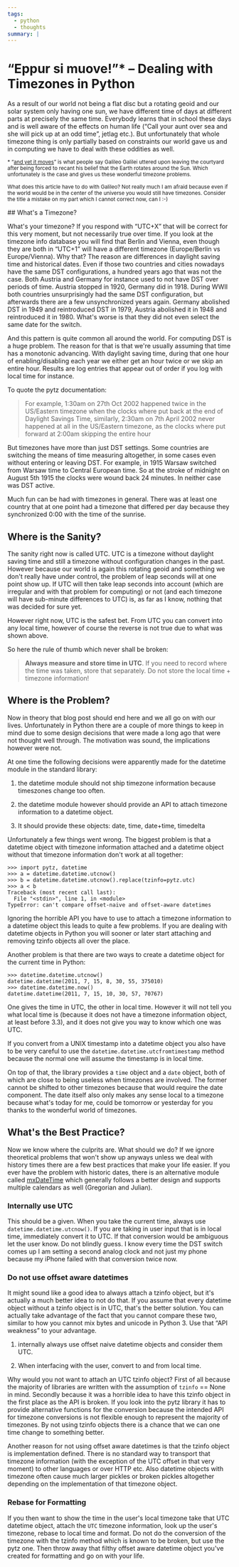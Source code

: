 ```yaml
---
tags:
  - python
  - thoughts
summary: |
---
```


# “Eppur si muove!”* – Dealing with Timezones in Python

As a result of our world not being a flat disc but a rotating geoid and
our solar system only having one sun, we have different time of days at
different parts at precisely the same time.  Everybody learns that in
school these days and is well aware of the effects on human life (“Call
your aunt over sea and she will pick up at an odd time”, jetlag etc.).
But unfortunately that whole timezone thing is only partially based on
constraints our world gave us and in computing we have to deal with these
oddities as well.

<small> * “[and yet it moves](http://en.wikipedia.org/wiki/E_pur_si_muove!)” is
what people say Galileo Galilei uttered upon leaving the courtyard after
being forced to recant his belief that the Earth rotates around the Sun.
Which unfortunately is the case and gives us these wonderful timezone
problems.

What does this article have to do with Galileo?  Not really much I am
afraid because even if the world would be in the center of the universe
you would still have timezones.  Consider the title a mistake on my part
which I cannot correct now, can I :-)

</small>## What's a Timezone?

What's your timezone?  If you respond with “UTC+X” that will be correct
for this very moment, but not necessarily true over time.  If you look at
the timezone info database you will find that Berlin and Vienna, even
though they are both in “UTC+1” will have a different timezone
(Europe/Berlin vs Europe/Vienna).  Why that?  The reason are differences
in daylight saving time and historical dates.  Even if those two countries
and cities nowadays have the same DST configurations, a hundred years ago
that was not the case.  Both Austria and Germany for instance used to not
have DST over periods of time.  Austria stopped in 1920, Germany did in
1918.  During WWII both countries unsurprisingly had the same DST
configuration, but afterwards there are a few unsynchronized years again.
Germany abolished DST in 1949 and reintroduced DST in 1979, Austria
abolished it in 1948 and reintroduced it in 1980.  What's worse is that
they did not even select the same date for the switch.

And this pattern is quite common all around the world.  For computing DST
is a huge problem.  The reason for that is that we're usually assuming
that time has a monotonic advancing.  With daylight saving time, during
that one hour of enabling/disabling each year we either get an hour twice
or we skip an entire hour.  Results are log entries that appear out of
order if you log with local time for instance.

To quote the pytz documentation:

> For example, 1:30am on 27th Oct 2002 happened twice in the US/Eastern
timezone when the clocks where put back at the end of Daylight Savings
Time, similarly, 2:30am on 7th April 2002 never happened at all in the
US/Eastern timezone, as the clocks where put forward at 2:00am
skipping the entire hour
>

But timezones have more than just DST settings.  Some countries are
switching the means of time measuring altogether, in some cases even
without entering or leaving DST.  For example, in 1915 Warsaw switched
from Warsaw time to Central European time. So at the stroke of midnight on
August 5th 1915 the clocks were wound back 24 minutes.  In neither case
was DST active.

Much fun can be had with timezones in general.  There was at least one
country that at one point had a timezone that differed per day because
they synchronized 0:00 with the time of the sunrise.

## Where is the Sanity?

The sanity right now is called UTC.  UTC is a timezone without daylight
saving time and still a timezone without configuration changes in the
past.  However because our world is again this rotating geoid and
something we don't really have under control, the problem of leap seconds
will at one point show up.  If UTC will then take leap seconds into
account (which are irregular and with that problem for computing) or not
(and each timezone will have sub-minute differences to UTC) is, as far as
I know, nothing that was decided for sure yet.

However right now, UTC is the safest bet.  From UTC you can convert into
any local time, however of course the reverse is not true due to what was
shown above.

So here the rule of thumb which never shall be broken:

> **Always measure and store time in UTC**.  If you need to record where
the time was taken, store that separately.  Do not store the local
time + timezone information!
>

## Where is the Problem?

Now in theory that blog post should end here and we all go on with our
lives.  Unfortunately in Python there are a couple of more things to keep
in mind due to some design decisions that were made a long ago that were
not thought well through.  The motivation was sound, the implications
however were not.

At one time the following decisions were apparently made for the datetime
module in the standard library:

1. the datetime module should not ship timezone information because
timeszones change too often.

1. the datetime module however should provide an API to attach timezone
information to a datetime object.

1. It should provide these objects: date, time, date+time, timedelta

Unfortunately a few things went wrong.  The biggest problem is that a
datetime object with timezone information attached and a datetime object
without that timezone information don't work at all together:

```pycon
>>> import pytz, datetime
>>> a = datetime.datetime.utcnow()
>>> b = datetime.datetime.utcnow().replace(tzinfo=pytz.utc)
>>> a < b
Traceback (most recent call last):
  File "<stdin>", line 1, in <module>
TypeError: can't compare offset-naive and offset-aware datetimes
```

Ignoring the horrible API you have to use to attach a timezone information
to a datetime object this leads to quite a few problems.  If you are
dealing with datetime objects in Python you will sooner or later start
attaching and removing tzinfo objects all over the place.

Another problem is that there are two ways to create a datetime object for
the current time in Python:

```pycon
>>> datetime.datetime.utcnow()
datetime.datetime(2011, 7, 15, 8, 30, 55, 375010)
>>> datetime.datetime.now()
datetime.datetime(2011, 7, 15, 10, 30, 57, 70767)
```

One gives the time in UTC, the other in local time.  However it will not
tell you what local time is (because it does not have a timezone
information object, at least before 3.3), and it does not give you way to
know which one was UTC.

If you convert from a UNIX timestamp into a datetime object you also have
to be very careful to use the `datetime.datetime.utcfromtimestamp` method
because the normal one will assume the timestamp is in local time.

On top of that, the library provides a `time` object and a `date` object,
both of which are close to being useless when timezones are involved.  The
former cannot be shifted to other timezones because that would require the
date component.  The date itself also only makes any sense local to a
timezone because what's today for me, could be tomorrow or yesterday for
you thanks to the wonderful world of timezones.

## What's the Best Practice?

Now we know where the culprits are.  What should we do?  If we ignore
theoretical problems that won't show up anyways unless we deal with
history times there are a few best practices that make your life easier.
If you ever have the problem with historic dates, there is an alternative
module called [mxDateTime](http://www.egenix.com/products/python/mxBase/mxDateTime/) which
generally follows a better design and supports multiple calendars as well
(Gregorian and Julian).

### Internally use UTC

This should be a given.  When you take the current time, always use
`datetime.datetime.utcnow()`.  If you are taking in user input that is in
local time, immediately convert it to UTC.  If that conversion would be
ambiguous let the user know.  Do not blindly guess.  I know every time the
DST switch comes up I am setting a second analog clock and not just my
phone because my iPhone failed with that conversion twice now.

### Do not use offset aware datetimes

It might sound like a good idea to always attach a tzinfo object, but it's
actually a much better idea to not do that.  If you assume that every
datetime object without a tzinfo object is in UTC, that's the better
solution.  You can actually take advantage of the fact that you cannot
compare these two, similar to how you cannot mix bytes and unicode in
Python 3.  Use that “API weakness” to your advantage.

1. internally always use offset naive datetime objects and consider them
UTC.

1. When interfacing with the user, convert to and from local time.

Why would you not want to attach an UTC tzinfo object?  First of all
because the majority of libraries are written with the assumption of
`tzinfo` == None in mind.  Secondly because it was a horrible idea to have
this tzinfo object in the first place as the API is broken.  If you look
into the pytz library it has to provide alternative functions for the
conversion because the intended API for timezone conversions is not
flexible enough to represent the majority of timezones.  By not using
tzinfo objects there is a chance that we can one time change to something
better.

Another reason for not using offset aware datetimes is that the tzinfo
object is implementation defined.  There is no standard way to transport
that timezone information (with the exception of the UTC offset in that
very moment) to other languages or over HTTP etc.  Also datetime objects
with timezone often cause much larger pickles or broken pickles altogether
depending on the implementation of that timezone object.

### Rebase for Formatting

If you then want to show the time in the user's local timezone take that
UTC datetime object, attach the `UTC` timezone information, look up the
user's timezone, rebase to local time and format.  Do not do the
conversion of the timezone with the tzinfo method which is known to be
broken, but use the pytz one.  Then throw away that filthy offset aware
datetime object you've created for formatting and go on with your life.
